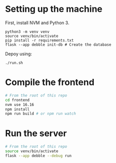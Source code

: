 # Setting up the machine

First, install NVM and Python 3.

```
python3 -m venv venv
source venv/bin/activate
pip install -r requirements.txt
flask --app debble init-db # Create the database
```

Depoy using:

```
./run.sh
```

# Compile the frontend

```sh
# From the root of this repo
cd frontend
nvm use 16.16
npm install
npm run build # or npm run watch
```

# Run the server

```sh
# From the root of this repo
source venv/bin/activate
flask --app debble --debug run
```
